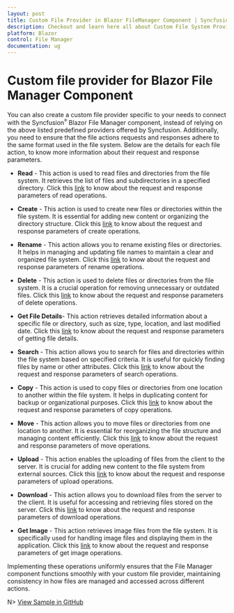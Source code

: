 ```yaml
---
layout: post
title: Custom File Provider in Blazor FileManager Component | Syncfusion
description: Checkout and learn here all about Custom File System Provider in Syncfusion Blazor FileManager component and more.
platform: Blazor
control: File Manager
documentation: ug
---
```


# Custom file provider for Blazor File Manager Component

You can also create a custom file provider specific to your needs to connect with the Syncfusion<sup style="font-size:70%">&reg;</sup> Blazor File Manager component, instead of relying on the above listed predefined providers offered by Syncfusion. Additionally, you need to ensure that the file actions requests and responses adhere to the same format used in the file system. Below are the details for each file action, to know more information about their request and response parameters.


* **Read** - This action is used to read files and directories from the file system. It retrieves the list of files and subdirectories in a specified directory. Click this [link](https://blazor.syncfusion.com/documentation/file-manager/file-operations#reading-files-and-folders) to know about the request and response parameters of read operations.

* **Create** - This action is used to create new files or directories within the file system. It is essential for adding new content or organizing the directory structure. Click this [link](https://blazor.syncfusion.com/documentation/file-manager/file-operations#creating-files-and-folders) to know about the request and response parameters of create operations.

* **Rename** - This action allows you to rename existing files or directories. It helps in managing and updating file names to maintain a clear and organized file system. Click this [link](https://blazor.syncfusion.com/documentation/file-manager/file-operations#renaming-files-and-folders) to know about the request and response parameters of rename operations.

* **Delete** - This action is used to delete files or directories from the file system. It is a crucial operation for removing unnecessary or outdated files. Click this [link](https://blazor.syncfusion.com/documentation/file-manager/file-operations#deleting-files-and-folders) to know about the request and response parameters of delete operations.

* **Get File Details**- This action retrieves detailed information about a specific file or directory, such as size, type, location, and last modified date. Click this [link](https://blazor.syncfusion.com/documentation/file-manager/file-operations#getting-file-details) to know about the request and response parameters of getting file details.

* **Search** - This action allows you to search for files and directories within the file system based on specified criteria. It is useful for quickly finding files by name or other attributes. Click this [link](https://blazor.syncfusion.com/documentation/file-manager/file-operations#searching-files-and-folders) to know about the request and response parameters of search operations.

* **Copy** - This action is used to copy files or directories from one location to another within the file system. It helps in duplicating content for backup or organizational purposes. Click this [link](https://blazor.syncfusion.com/documentation/file-manager/file-operations#copying-files-and-folders) to know about the request and response parameters of copy operations.

* **Move** - This action allows you to move files or directories from one location to another. It is essential for reorganizing the file structure and managing content efficiently. Click this [link](https://blazor.syncfusion.com/documentation/file-manager/file-operations#moving-files-and-folders) to know about the request and response parameters of move operations.

* **Upload** - This action enables the uploading of files from the client to the server. It is crucial for adding new content to the file system from external sources. Click this [link](https://blazor.syncfusion.com/documentation/file-manager/file-operations#uploading-files) to know about the request and response parameters of upload operations.

* **Download** - This action allows you to download files from the server to the client. It is useful for accessing and retrieving files stored on the server. Click this [link](https://blazor.syncfusion.com/documentation/file-manager/file-operations#downloading-files) to know about the request and response parameters of download operations.

* **Get Image** - This action retrieves image files from the file system. It is specifically used for handling image files and displaying them in the application. Click this [link](https://blazor.syncfusion.com/documentation/file-manager/file-operations#getting-images) to know about the request and response parameters of get image operations.

Implementing these operations uniformly ensures that the File Manager component functions smoothly with your custom file provider, maintaining consistency in how files are managed and accessed across different actions.

N> [View Sample in GitHub](https://github.com/SyncfusionExamples/filemanager-azure-nodejs-file-provider)